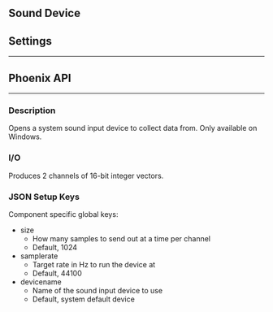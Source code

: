 ## Sound Device
## Settings

___
## Phoenix API
___
### Description

Opens a system sound input device to collect data from. Only available on Windows.

### I/O

Produces 2 channels of 16-bit integer vectors.

### JSON Setup Keys

Component specific global keys:
- size
    - How many samples to send out at a time per channel
    - Default, 1024
- samplerate
    - Target rate in Hz to run the device at
    - Default, 44100
- devicename
	- Name of the sound input device to use
	- Default, system default device



